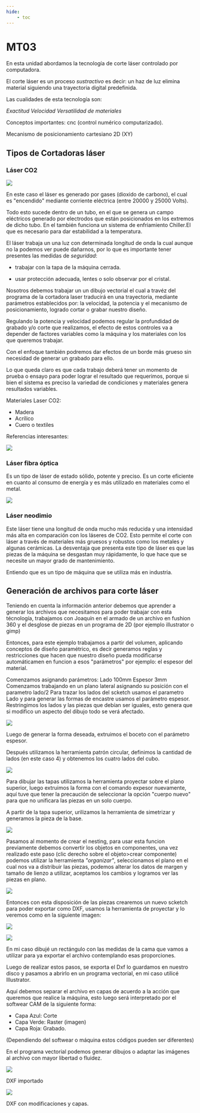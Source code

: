 ```yaml
---
hide:
    - toc
---
```


# MT03

En esta unidad abordamos la tecnología de corte láser controlado por computadora.

El corte láser es un proceso *sustractivo* es decir: un haz de luz elimina material siguiendo una trayectoria digital predefinida. 

Las cualidades de esta tecnología son:

*Exactitud    Velocidad   Versatilidad de materiales*

Conceptos importantes:
cnc (control numérico computarizado).

Mecanismo de posicionamiento cartesiano 2D (XY)

## Tipos de Cortadoras láser

### Láser CO2

![](../images/MT03/resumen1.png)

En este caso el láser es generado por gases (dioxido de carbono), el cual es
"encendido"
mediante corriente eléctrica (entre 20000 y 25000 Volts).

Todo esto sucede dentro de un tubo, en el que se genera un campo eléctricos generado por electrodos
que están posicionados en los extremos de dicho tubo. En el
también funciona un sistema de enfriamiento Chiller.El que es necesario para dar estabilidad a la temperatura. 

El láser trabaja un una luz con determinada longitud de onda la cual aunque no la podemos ver puede dañarnos, 
 por lo que es importante tener presentes las medidas de *seguridad*:

- trabajar con la tapa de la máquina cerrada.

- usar protección adecuada,
  lentes o solo observar por el cristal.

Nosotros debemos trabajar un un dibujo vectorial el cual a travéz del 
 programa de la cortadora laser traducirá en una trayectoria,
 mediante parámetros establecidos por:
 la velocidad,
 la potencia y el mecanismo de posicionamiento, logrado cortar o grabar nuestro diseño. 


Regulando la potencia y velocidad podemos regular  la profundidad de grabado y/o corte que realizamos, el efecto de estos controles va a depender de factores variables como la máquina y los materiales con los que queremos trabajar. 

Con el enfoque también podremos dar efectos de un borde más grueso sin necesidad de generar un grabado para ello. 

Lo que queda claro es que cada trabajo deberá tener un momento de prueba o ensayo para poder lograr el resultado que requerimos,
porque si bien el sistema es preciso la variedad de condiciones y materiales genera resultados variables. 

Materiales
 Laser CO2: 
- Madera
- Acrílico
- Cuero o textiles

Referencias interesantes:

![](../images/MT03/refe1.jpg)

### Láser fibra óptica

Es un tipo de láser de estado sólido, potente y preciso. Es un corte eficiente en cuanto al consumo de energía y es más utilizado en materiales como el metal. 

![](../images/MT03/fibr2.jpg)


### Láser neodimio

Este láser
 tiene una longitud de onda mucho más reducida y una intensidad más alta en comparación con los láseres de CO2. Esto permite el corte con láser a través de materiales más gruesos y robustos como los metales y algunas cerámicas. La desventaja que presenta este tipo de láser es que las piezas de la máquina se desgastan muy rápidamente, lo que hace que se necesite un mayor grado de mantenimiento.

Entiendo que es un tipo de máquina que se utiliza más en industria. 

## Generación de archivos para corte láser

Teniendo en cuenta la información anterior
debemos que aprender a generar los
archivos que necesitamos para poder trabajar con esta técnología, trabajamos con Joaquín en el armado de un archivo en fushion 360 y el desglose de piezas en un programa de 2D (por ejemplo illustrator o gimp) 

Entonces, para este ejemplo trabajamos a partir del volumen, aplicando conceptos de diseño paramétrico, es decir generamos reglas y restricciones que hacen que nuestro diseño pueda modificarse automáticamen en funcion a esos "parámetros" por ejemplo: el espesor del material. 

Comenzamos asignando parámetros:
Lado 100mm 
Espesor 3mm
Comenzamos trabajando en un plano lateral asignando su posición con el parametro lado/2
Para trazar los lados del scketch usamos  el parametro Lado y para generar las formas de encastre usamos el parámetro espesor.
Restringimos los lados y las piezas que debían ser iguales, esto genera que si modifico un aspecto del dibujo todo se verá afectado. 

![](../images/MT03/Lado1.png)

Luego de generar la forma deseada,
extruimos el boceto con el parámetro espesor. 

Después
 utilizamos la herramienta patrón circular, definimos la cantidad de lados (en este caso 4) y obtenemos los cuatro lados del cubo.

![](../images/MT03/4lados.png)

Para dibujar las tapas utilizamos la herramienta proyectar sobre el plano superior, luego extruimos la forma con el comando expesor nuevamente, aquí tuve que tener la precaución de seleccionar la opción "cuerpo nuevo" para que no unificara las piezas en un solo cuerpo. 

A partir de la tapa superior, urilizamos la herramienta de simetrizar y generamos la pieza de la base.

![](../images/MT03/6lados.png)

Pasamos al momento de crear el nesting, para usar esta funcion previamente debemos convertir los objetos en componentes, una vez realizado este paso
(clic derecho sobre el objeto>crear componente) podemos utilizar la herramienta *"organizar"*, seleccionamos el plano en el cual nos va a distribuir las piezas, podemos alterar los datos de margen y tamaño de lienzo a utilizar, aceptamos los cambios y logramos ver las piezas en plano. 

![](../images/MT03/nesting1.png)

Entonces con esta disposición de las piezas crearemos un nuevo scketch para poder exportar como DXF, usamos la herramienta de proyectar y lo veremos como en la siguiente imagen:

![](../images/MT03/nesting2.png)

![](../images/MT03/nesting3.png)

En mi caso dibujé un rectángulo con las medidas de la cama que vamos a utilizar para ya exportar el archivo contemplando esas proporciones. 

Luego de realizar estos pasos, se exporta el Dxf lo guardamos en nuestro disco y pasamos a abrirlo en un programa vectorial, en mi caso utilicé Illustrator. 

Aquí debemos separar el archivo en capas de acuerdo a la acción que queremos que realice la máquina, esto luego será interpretado 
 por el softwear CAM de la siguiente forma:
 
- Capa Azul: Corte
- Capa Verde: Raster (imagen)
- Capa Roja: Grabado. 

 (Dependiendo del softwear o máquina estos códigos pueden ser diferentes)

En el programa vectorial podemos generar dibujos o adaptar las imágenes al archivo con mayor libertad o fluidez. 

![](../images/MT03/illustrator1.png)

DXF importado

![](../images/MT03/illustrator2.png)

DXF con modificaciones y capas. 



